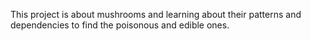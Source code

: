 This project is about mushrooms and learning about their patterns and dependencies to find the poisonous and edible ones.
